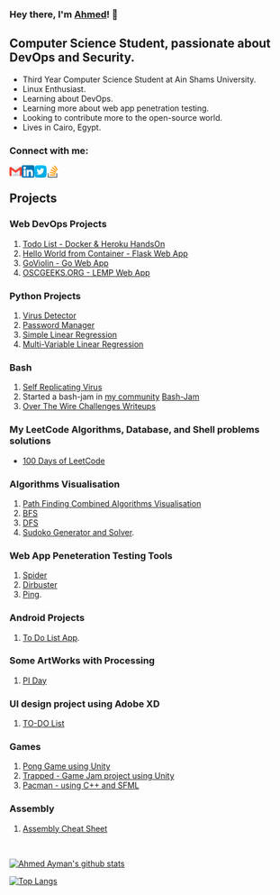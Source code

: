 ### Hey there, I'm [Ahmed](https://a7medayman6.github.io/)! 👋

## Computer Science Student, passionate about DevOps and Security.
-   Third Year Computer Science Student at Ain Shams University.
-   Linux Enthusiast.
-   Learning about DevOps.
-   Learning more about web app penetration testing.
-   Looking to contribute more to the open-source world.
-   Lives in Cairo, Egypt.

### Connect with me:

[<img align="left" alt="a7medayman6 | email" width="22px" src="Images/gmail.png" />](mailto:a.ayman6000@gmail.com)
[<img align="left" alt="a7medayman6 | Linkedin" width="22px" src="Images/linkedin.png" />](https://www.linkedin.com/in/a7medayman6/)
[<img align="left" alt="a7medayman6 | Twitter" width="22px" src="Images/twitter.png"/>](https://twitter.com/a7med_ayman66)
[<img align="left" alt="a7medayman6 | Stackoverflow" width="22px" src="Images/stack-overflow.png" />](https://stackoverflow.com/users/14310323/ahmed-ayman)


</br>


## Projects

### Web DevOps Projects 
  1. [Todo List - Docker & Heroku HandsOn](https://github.com/a7medayman6/Todo-List-Dockerized-Flask-WebApp)
  2. [Hello World from Container - Flask Web App](https://github.com/a7medayman6/Hello-World-From-Container)
  3. [GoViolin - Go Web App](https://github.com/a7medayman6/GoViolin)
  4. [OSCGEEKS.ORG - LEMP Web App](https://github.com/a7medayman6/OSCGEEKS.ORG)
  
### Python Projects
  1. [Virus Detector](https://github.com/a7medayman6/Virus-Detector)
  2. [Password Manager](https://github.com/a7medayman6/Password-Manager)
  3. [Simple Linear Regression](https://github.com/a7medayman6/Simple-Linear-Regression)
  4. [Multi-Variable Linear Regression](https://github.com/a7medayman6/Multi-Variable-Linear-Regression)

### Bash 
  1. [Self Replicating Virus](https://github.com/a7medayman6/Self-Replicating-Virus)
  2. Started a bash-jam in [my community](https://oscgeeks.org/) [Bash-Jam](https://github.com/a7medayman6/BASH-JAM-I) 
  3. [Over The Wire Challenges Writeups](https://github.com/a7medayman6/Over-The-Wire_leviathan-)
  
### My LeetCode Algorithms, Database, and Shell problems solutions
  - [100 Days of LeetCode](https://github.com/a7medayman6/100-Days-of-LeetCode)
  
### Algorithms Visualisation </br>
  1. [Path Finding Combined Algorithms Visualisation](https://github.com/a7medayman6/Path-Finding-Algorithms-Visualisation)
  2. [BFS](https://github.com/a7medayman6/Breadth-First-Search-Visualization) </br>
  4. [DFS](https://github.com/a7medayman6/Depth-First-Search-Visualization) </br>
  5. [Sudoko Generator and Solver](https://github.com/a7medayman6/Sudoku-Generator-and-Solver).</br>
 
### Web App Peneteration Testing Tools
  1. [Spider](https://github.com/a7medayman6/Spidering-Tool) 
  2. [Dirbuster](https://github.com/a7medayman6/dirbuster) 
  3. [Ping](https://github.com/a7medayman6/Connection-Checker). 

### Android Projects
  1. [To Do List App](https://github.com/a7medayman6/To-Do-List).

### Some ArtWorks with Processing
  1. [PI Day](https://github.com/a7medayman6/PI-Digits-Artworks)
 
### UI design project using Adobe XD
  1. [TO-DO List](https://github.com/a7medayman6/TO-DO-LIST-APP-UI)
  
### Games
  1. [Pong Game using Unity](https://github.com/a7medayman6/Pong-Unity)
  2. [Trapped - Game Jam project using Unity](https://github.com/a7medayman6/Trapped)
  3. [Pacman - using C++ and SFML](https://github.com/a7medayman6/PacMan-with-impossible-mode)

### Assembly 
  1. [Assembly Cheat Sheet](https://github.com/a7medayman6/Assembly-Cheat-Sheet)

<br />

[![Ahmed Ayman's github stats](https://github-readme-stats.vercel.app/api?username=a7medayman6&hide=stars&show_icons=true&theme=radical&include_all_commits=true&count_private=true)](https://github.com/a7medayman6?tab=repositories)

[![Top Langs](https://github-readme-stats.vercel.app/api/top-langs/?username=a7medayman6&layout=compact&theme=radical)](https://github.com/a7medayman6?tab=repositories)

<!--
**a7medayman6/a7medayman6** is a ✨ _special_ ✨ repository because its `README.md` (this file) appears on your GitHub profile.

Here are some ideas to get you started:

- 🔭 I’m currently working on ...
- 🌱 I’m currently learning ...
- 👯 I’m looking to collaborate on ...
- 🤔 I’m looking for help with ...
- 💬 Ask me about ...
- 📫 How to reach me: ...
- 😄 Pronouns: ...
- ⚡ Fun fact: ...
-->
